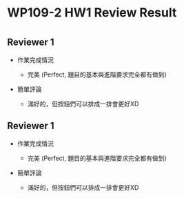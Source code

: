 
WP109-2 HW1 Review Result
=========================

# 

## Reviewer 1
- 作業完成情況
	- 完美 (Perfect, 題目的基本與進階要求完全都有做到)

- 簡單評論
	- 滿好的，但按鈕們可以排成一排會更好XD


## Reviewer 1
- 作業完成情況
	- 完美 (Perfect, 題目的基本與進階要求完全都有做到)

- 簡單評論
	- 滿好的，但按鈕們可以排成一排會更好XD

